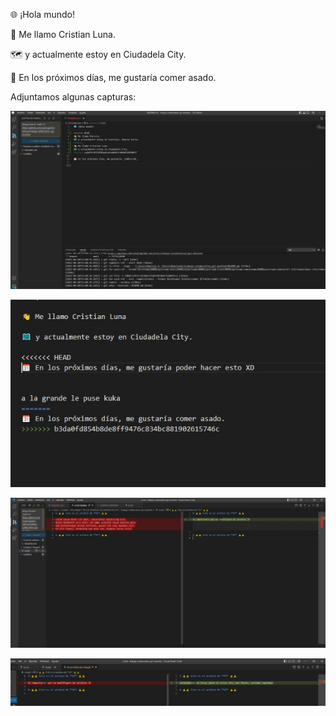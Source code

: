 🌐 ¡Hola mundo!

👋 Me llamo Cristian Luna.

🗺️ y actualmente estoy en Ciudadela City.

📆 En los próximos días, me gustaría comer asado.

Adjuntamos algunas capturas:

![Readme](asset/conflicto_readme.jpeg)

![Readme1](asset/conflicto_readme1.jpeg)

![A](asset/conflictoA.jpeg)

![A1](assets/conflictoA1.jpeg)